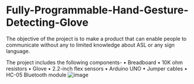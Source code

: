 # Fully-Programmable-Hand-Gesture-Detecting-Glove
The objective of the project is to make a product that can enable people to communicate without any to  limited knowledge about ASL or any sign language.

The project includes the following components- 
• Breadboard 
• 10K ohm resistors 
• Glove 
• 2.2-inch flex sensors 
• Arduino UNO 
• Jumper cables 
• HC-05 Bluetooth module 
![image](https://github.com/Jeyapradaap/Fully-Programmable-Hand-Gesture-Detecting-Glove/assets/72815166/f658ef3a-281a-41fc-a1e6-713aa088df89)

